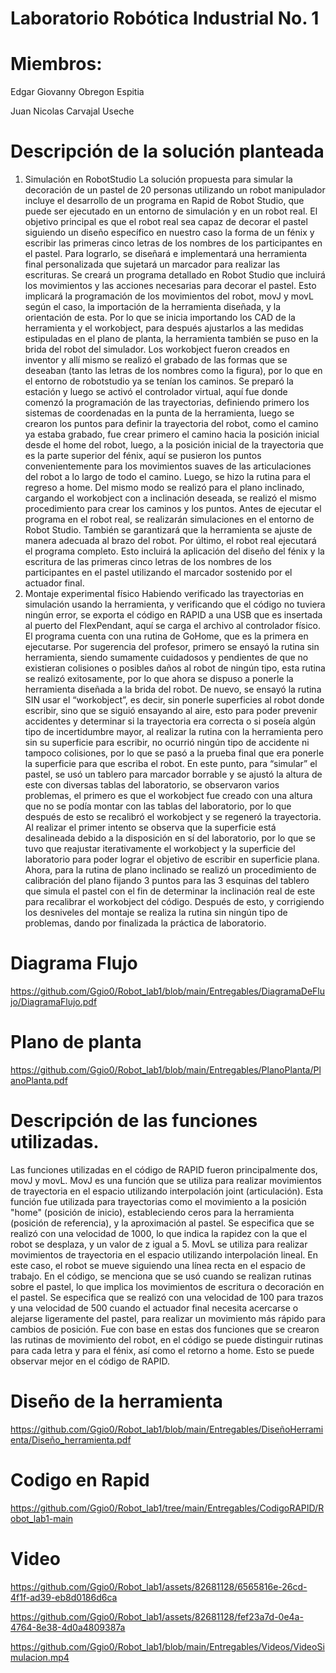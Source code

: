 # Laboratorio Robótica Industrial No. 1
# Miembros:
Edgar Giovanny Obregon Espitia

Juan Nicolas Carvajal Useche
# Descripción de la solución planteada
1. Simulación en RobotStudio
La solución propuesta para simular la decoración de un pastel de 20 personas utilizando un robot
manipulador incluye el desarrollo de un programa en Rapid de Robot Studio, que puede ser
ejecutado en un entorno de simulación y en un robot real. El objetivo principal es que el robot real
sea capaz de decorar el pastel siguiendo un diseño específico en nuestro caso la forma de un fénix
y escribir las primeras cinco letras de los nombres de los participantes en el pastel. Para lograrlo, se
diseñará e implementará una herramienta final personalizada que sujetará un marcador para
realizar las escrituras.
Se creará un programa detallado en Robot Studio que incluirá los movimientos y las acciones
necesarias para decorar el pastel. Esto implicará la programación de los movimientos del robot,
movJ y movL según el caso, la importación de la herramienta diseñada, y la orientación de esta. Por
lo que se inicia importando los CAD de la herramienta y el workobject, para después ajustarlos a las
medidas estipuladas en el plano de planta, la herramienta también se puso en la brida del robot del
simulador. Los workobject fueron creados en inventor y allí mismo se realizó el grabado de las
formas que se deseaban (tanto las letras de los nombres como la figura), por lo que en el entorno
de robotstudio ya se tenían los caminos. Se preparó la estación y luego se activó el controlador
virtual, aquí fue donde comenzó la programación de las trayectorias, definiendo primero los
sistemas de coordenadas en la punta de la herramienta, luego se crearon los puntos para definir la
trayectoria del robot, como el camino ya estaba grabado, fue crear primero el camino hacia la
posición inicial desde el home del robot, luego, a la posición inicial de la trayectoria que es la parte
superior del fénix, aquí se pusieron los puntos convenientemente para los movimientos suaves de
las articulaciones del robot a lo largo de todo el camino. Luego, se hizo la rutina para el regreso a
home.
Del mismo modo se realizó para el plano inclinado, cargando el workobject con a inclinación
deseada, se realizó el mismo procedimiento para crear los caminos y los puntos.
Antes de ejecutar el programa en el robot real, se realizarán simulaciones en el entorno de Robot
Studio. También se garantizará que la herramienta se ajuste de manera adecuada al brazo del robot.
Por último, el robot real ejecutará el programa completo. Esto incluirá la aplicación del diseño del
fénix y la escritura de las primeras cinco letras de los nombres de los participantes en el pastel
utilizando el marcador sostenido por el actuador final.
2. Montaje experimental físico
Habiendo verificado las trayectorias en simulación usando la herramienta, y verificando que el
código no tuviera ningún error, se exporta el código en RAPID a una USB que es insertada al puerto
del FlexPendant, aquí se carga el archivo al controlador físico.
El programa cuenta con una rutina de GoHome, que es la primera en ejecutarse. Por sugerencia del
profesor, primero se ensayó la rutina sin herramienta, siendo sumamente cuidadosos y pendientes
de que no existieran colisiones o posibles daños al robot de ningún tipo, esta rutina se realizó
exitosamente, por lo que ahora se dispuso a ponerle la herramienta diseñada a la brida del robot.
De nuevo, se ensayó la rutina SIN usar el “workobject”, es decir, sin ponerle superficies al robot
donde escribir, sino que se siguió ensayando al aire, esto para poder prevenir accidentes y
determinar si la trayectoria era correcta o si poseía algún tipo de incertidumbre mayor, al realizar la
rutina con la herramienta pero sin su superficie para escribir, no ocurrió ningún tipo de accidente ni
tampoco colisiones, por lo que se pasó a la prueba final que era ponerle la superficie para que
escriba el robot.
En este punto, para “simular” el pastel, se usó un tablero para marcador borrable y se ajustó la
altura de este con diversas tablas del laboratorio, se observaron varios problemas, el primero es que
el workobject fue creado con una altura que no se podía montar con las tablas del laboratorio, por
lo que después de esto se recalibró el workobject y se regeneró la trayectoria. Al realizar el primer
intento se observa que la superficie está desalineada debido a la disposición en sí del laboratorio,
por lo que se tuvo que reajustar iterativamente el workobject y la superficie del laboratorio para
poder lograr el objetivo de escribir en superficie plana.
Ahora, para la rutina de plano inclinado se realizó un procedimiento de calibración del plano
fijando 3 puntos para las 3 esquinas del tablero que simula el pastel con el fin de determinar la
inclinación real de este para recalibrar el workobject del código. Después de esto, y corrigiendo los
desniveles del montaje se realiza la rutina sin ningún tipo de problemas, dando por finalizada la
práctica de laboratorio.
# Diagrama Flujo
https://github.com/Ggio0/Robot_lab1/blob/main/Entregables/DiagramaDeFlujo/DiagramaFlujo.pdf
# Plano de planta 
https://github.com/Ggio0/Robot_lab1/blob/main/Entregables/PlanoPlanta/PlanoPlanta.pdf
# Descripción de las funciones utilizadas.
Las funciones utilizadas en el código de RAPID fueron principalmente dos, movJ y movL.
MovJ es una función que se utiliza para realizar movimientos de trayectoria en el espacio utilizando
interpolación joint (articulación). Esta función fue utilizada para trayectorias como el movimiento a
la posición "home" (posición de inicio), estableciendo ceros para la herramienta (posición de
referencia), y la aproximación al pastel. Se especifica que se realizó con una velocidad de 1000, lo
que indica la rapidez con la que el robot se desplaza, y un valor de z igual a 5.
MovL se utiliza para realizar movimientos de trayectoria en el espacio utilizando interpolación lineal.
En este caso, el robot se mueve siguiendo una línea recta en el espacio de trabajo. En el código, se
menciona que se usó cuando se realizan rutinas sobre el pastel, lo que implica los movimientos de
escritura o decoración en el pastel. Se especifica que se realizó con una velocidad de 100 para trazos
y una velocidad de 500 cuando el actuador final necesita acercarse o alejarse ligeramente del pastel,
para realizar un movimiento más rápido para cambios de posición.
Fue con base en estas dos funciones que se crearon las rutinas de movimiento del robot, en el código
se puede distinguir rutinas para cada letra y para el fénix, así como el retorno a home. Esto se puede
observar mejor en el código de RAPID.
# Diseño de la herramienta
https://github.com/Ggio0/Robot_lab1/blob/main/Entregables/DiseñoHerramienta/Diseño_herramienta.pdf
# Codigo en Rapid
https://github.com/Ggio0/Robot_lab1/tree/main/Entregables/CodigoRAPID/Robot_lab1-main
# Video 

https://github.com/Ggio0/Robot_lab1/assets/82681128/6565816e-26cd-4f1f-ad39-eb8d0186d6ca

https://github.com/Ggio0/Robot_lab1/assets/82681128/fef23a7d-0e4a-4764-8e38-4d0a4809387a

https://github.com/Ggio0/Robot_lab1/blob/main/Entregables/Videos/VideoSimulacion.mp4



